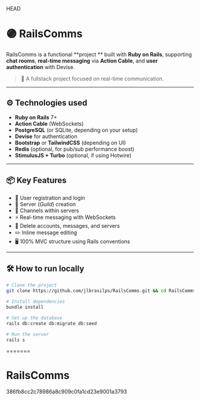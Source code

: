 HEAD
# 🟣 RailsComms 

RailsComms is a functional **project ** built with **Ruby on Rails**, supporting **chat rooms**, **real-time messaging** via **Action Cable**, and **user authentication** with Devise.

> 📌 A fullstack project focused on real-time communication.

---

## ⚙️ Technologies used

- **Ruby on Rails** 7+
- **Action Cable** (WebSockets)
- **PostgreSQL** (or SQLite, depending on your setup)
- **Devise** for authentication
- **Bootstrap** or **TailwindCSS** (depending on UI)
- **Redis** (optional, for pub/sub performance boost)
- **StimulusJS + Turbo** (optional, if using Hotwire)

---

## 📦 Key Features

- 🔐 User registration and login
- 🧠 Server (_Guild_) creation
- 💬 Channels within servers
- ⚡ Real-time messaging with WebSockets
- 🧹 Delete accounts, messages, and servers
- ✏️ Inline message editing
- 🖥️ 100% MVC structure using Rails conventions

---

## 🛠️ How to run locally

```bash
# Clone the project
git clone https://github.com/jlbrasilps/RailsComms.git && cd RailsComms

# Install dependencies
bundle install

# Set up the database
rails db:create db:migrate db:seed

# Run the server
rails s
```
=======
# RailsComms
386fb8cc2c78986a8c909c0fa1cd23e9001a3793
